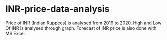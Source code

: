 # INR-price-data-analysis
Price of INR (Indian Ruppees) is analysed from 2019 to 2020. High and Low Of INR is analysed through graph. Forecast of INR price is also done with MS Excel.

